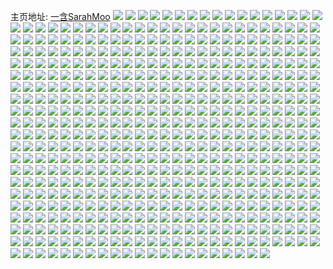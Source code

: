 主页地址: [一含SarahMoo](https://weibo.com/u/2013754227) 
![](https://wx4.sinaimg.cn/mw2000/78077373ly1gpf58qp16rj23402c04qq.jpg) 
![](https://wx4.sinaimg.cn/mw2000/78077373ly1gpf58rmdxhj22c03404qp.jpg) 
![](https://wx4.sinaimg.cn/mw2000/78077373ly1gpf58su147j23402c04qq.jpg) 
![](https://wx4.sinaimg.cn/mw2000/78077373ly1gpf58u2lp4j23402c0b2a.jpg) 
![](https://wx4.sinaimg.cn/mw2000/78077373ly1gpdtushlvxj21sc1sc1b0.jpg) 
![](https://wx4.sinaimg.cn/mw2000/78077373ly1gpdtutuvl7j21sc1sck8c.jpg) 
![](https://wx4.sinaimg.cn/mw2000/78077373ly1gpdtuqt48gj21sc1sc7jf.jpg) 
![](https://wx4.sinaimg.cn/mw2000/78077373ly1gpd8wu9g8oj22c0340qvb.jpg) 
![](https://wx4.sinaimg.cn/mw2000/78077373ly1gpd8wxhesyj22c02c01l3.jpg) 
![](https://wx4.sinaimg.cn/mw2000/78077373ly1gpd8wqd4wsj20u0140tga.jpg) 
![](https://wx4.sinaimg.cn/mw2000/78077373ly1gpd8x2j7rmj22c0340he9.jpg) 
![](https://wx4.sinaimg.cn/mw2000/78077373ly1gpc5lr3qk3j21sc1scnpf.jpg) 
![](https://wx4.sinaimg.cn/mw2000/78077373ly1gpc5lsagzrj22c02c0hdt.jpg) 
![](https://wx4.sinaimg.cn/mw2000/78077373ly1gpc5ltnl5lj22c03404qq.jpg) 
![](https://wx4.sinaimg.cn/mw2000/78077373ly1gp80fi12npj21n41n41kx.jpg) 
![](https://wx4.sinaimg.cn/mw2000/78077373ly1gp80fjoxtyj21n31n3b29.jpg) 
![](https://wx4.sinaimg.cn/mw2000/78077373ly1gp80fipq6rj21mm1mm4qp.jpg) 
![](https://wx4.sinaimg.cn/mw2000/78077373ly1gp80fgqjqij21o01o0e81.jpg) 
![](https://wx4.sinaimg.cn/mw2000/78077373ly1gp80foz8d5j21nf1ng1l5.jpg) 
![](https://wx4.sinaimg.cn/mw2000/78077373ly1gp80fkkrpfj21o01o0e81.jpg) 
![](https://wx4.sinaimg.cn/mw2000/78077373ly1gonc1d1w3jj22c02c0x53.jpg) 
![](https://wx4.sinaimg.cn/mw2000/78077373ly1gof40rl4buj21o01o04qp.jpg) 
![](https://wx4.sinaimg.cn/mw2000/78077373ly1gof40ncq99j21o01o0hdt.jpg) 
![](https://wx4.sinaimg.cn/mw2000/78077373ly1gof40vmyhwj21o01o0e81.jpg) 
![](https://wx4.sinaimg.cn/mw2000/78077373ly1gof411jbj2j21o01o0b29.jpg) 
![](https://wx4.sinaimg.cn/mw2000/78077373ly1gof40y0p1xj20rs1qiqrw.jpg) 
![](https://wx4.sinaimg.cn/mw2000/78077373ly1gof413v117j21o01o0b29.jpg) 
![](https://wx4.sinaimg.cn/mw2000/78077373ly1gocwy4l6yjj21sc2dsqv5.jpg) 
![](https://wx4.sinaimg.cn/mw2000/78077373ly1goalkouxujj22c0340npe.jpg) 
![](https://wx4.sinaimg.cn/mw2000/78077373ly1goalksar0gj22c03404qr.jpg) 
![](https://wx4.sinaimg.cn/mw2000/78077373ly1goalkv3dacj22c03404qr.jpg) 
![](https://wx4.sinaimg.cn/mw2000/78077373ly1goalkzhgfrj22c0340npe.jpg) 
![](https://wx4.sinaimg.cn/mw2000/78077373ly1goall5g9s9j22c0340npe.jpg) 
![](https://wx4.sinaimg.cn/mw2000/78077373ly1goalkleq3zj22c0340kjm.jpg) 
![](https://wx4.sinaimg.cn/mw2000/78077373ly1go3qvndf2vj22c02c01ky.jpg) 
![](https://wx4.sinaimg.cn/mw2000/78077373ly1go1133bmnzj22c02c0npe.jpg) 
![](https://wx4.sinaimg.cn/mw2000/78077373ly1go1135lom4j22c02c01kz.jpg) 
![](https://wx4.sinaimg.cn/mw2000/78077373ly1go11382929j22c02c0qv6.jpg) 
![](https://wx4.sinaimg.cn/mw2000/78077373ly1gnzvo00i0nj22a03404qt.jpg) 
![](https://wx4.sinaimg.cn/mw2000/78077373ly1gns6b0t4ndj21sc2ds4qq.jpg) 
![](https://wx4.sinaimg.cn/mw2000/78077373ly1gnl5pfyvq0j20rn10udpu.jpg) 
![](https://wx4.sinaimg.cn/mw2000/78077373ly1gnl5pgixnhj20mc0tstey.jpg) 
![](https://wx4.sinaimg.cn/mw2000/78077373ly1gnl5potb38j21o0280qv5.jpg) 
![](https://wx4.sinaimg.cn/mw2000/78077373ly1gnl5pkcxp2j21o0280x6p.jpg) 
![](https://wx4.sinaimg.cn/mw2000/78077373ly1gnl5pz17hdj20u00u04qp.jpg) 
![](https://wx4.sinaimg.cn/mw2000/78077373ly1gnl5pi6usuj21o0280qv5.jpg) 
![](https://wx4.sinaimg.cn/mw2000/78077373ly1gnl5pmec3rj21o02801ky.jpg) 
![](https://wx4.sinaimg.cn/mw2000/78077373ly1gnl5prq6mfj21o02804qq.jpg) 
![](https://wx4.sinaimg.cn/mw2000/78077373ly1gnl5pttqkij21o0280hdu.jpg) 
![](https://wx4.sinaimg.cn/mw2000/78077373ly1gngfxj20zoj21o0280b2a.jpg) 
![](https://wx4.sinaimg.cn/mw2000/78077373ly1gngfxjsgirj21bz1fm1i6.jpg) 
![](https://wx4.sinaimg.cn/mw2000/78077373ly1gngfxhksxkj21o02804qq.jpg) 
![](https://wx4.sinaimg.cn/mw2000/78077373ly1gnckunxkgdj22c0340b29.jpg) 
![](https://wx4.sinaimg.cn/mw2000/78077373ly1gnckumvbiwj22c0340hdt.jpg) 
![](https://wx4.sinaimg.cn/mw2000/78077373ly1gnckulnm6hj22c0340e81.jpg) 
![](https://wx4.sinaimg.cn/mw2000/78077373ly1gn8d8iyf3dj22c03404qp.jpg) 
![](https://wx4.sinaimg.cn/mw2000/78077373ly1gn8d8l0vamj21vn1vnaw5.jpg) 
![](https://wx4.sinaimg.cn/mw2000/78077373ly1gn8d8memtdj22c03404qp.jpg) 
![](https://wx4.sinaimg.cn/mw2000/78077373ly1gn50c9s113j22ds1sc7wi.jpg) 
![](https://wx4.sinaimg.cn/mw2000/78077373ly1gm7iv6vzvqj21sc2dskjm.jpg) 
![](https://wx4.sinaimg.cn/mw2000/78077373ly1glvbmz1copj223y35s4qq.jpg) 
![](https://wx4.sinaimg.cn/mw2000/78077373ly1glvbn04zgyj223y35s7wh.jpg) 
![](https://wx4.sinaimg.cn/mw2000/78077373ly1glvbn10ivxj223y35s4qq.jpg) 
![](https://wx4.sinaimg.cn/mw2000/78077373ly1glvbn1y2xoj222s3407wi.jpg) 
![](https://wx4.sinaimg.cn/mw2000/78077373ly1glvbn2tb34j222r340x6p.jpg) 
![](https://wx4.sinaimg.cn/mw2000/78077373ly1glvbn44hboj222s3404qq.jpg) 
![](https://wx4.sinaimg.cn/mw2000/78077373ly1glvbnf2qnqj233k4n4x77.jpg) 
![](https://wx4.sinaimg.cn/mw2000/78077373ly1glvbn95jbzj233k4n4hec.jpg) 
![](https://wx4.sinaimg.cn/mw2000/78077373ly1glvbngyzwbj22c03407wh.jpg) 
![](https://wx4.sinaimg.cn/mw2000/78077373ly1glvbnie4y8j227r2yce81.jpg) 
![](https://wx4.sinaimg.cn/mw2000/78077373ly1glvbnjdaobj222s340qv6.jpg) 
![](https://wx4.sinaimg.cn/mw2000/78077373ly1glu5r0u7p6j20u0158gzb.jpg) 
![](https://wx4.sinaimg.cn/mw2000/78077373ly1gj98ydnrc2j22b032o4qs.jpg) 
![](https://wx4.sinaimg.cn/mw2000/78077373ly1gj98ybuggzj22c0340npg.jpg) 
![](https://wx4.sinaimg.cn/mw2000/78077373ly1gidffwi6gkj23402c0npf.jpg) 
![](https://wx4.sinaimg.cn/mw2000/78077373ly1ggt0y35ks6j22c0340u0y.jpg) 
![](https://wx4.sinaimg.cn/mw2000/78077373ly1ggt0y1ji4oj22c0340qv6.jpg) 
![](https://wx4.sinaimg.cn/mw2000/78077373ly1gpobfhspeij22c0340x6q.jpg) 
![](https://wx4.sinaimg.cn/mw2000/78077373ly1ggo7j98176j22c0340b2b.jpg) 
![](https://wx4.sinaimg.cn/mw2000/78077373ly1ggo7j6drkyj22c0340hdv.jpg) 
![](https://wx4.sinaimg.cn/mw2000/78077373ly1ggo7jb55dqj22c0340x6q.jpg) 
![](https://wx4.sinaimg.cn/mw2000/78077373ly1ggnvh5shvuj22c0340b2b.jpg) 
![](https://wx4.sinaimg.cn/mw2000/78077373ly1ggnvh7di2lj22c0340hdu.jpg) 
![](https://wx4.sinaimg.cn/mw2000/78077373ly1ggnvh9elcbj22c0340u0y.jpg) 
![](https://wx4.sinaimg.cn/mw2000/78077373ly1ggnvhel8kcj22c0340npe.jpg) 
![](https://wx4.sinaimg.cn/mw2000/78077373ly1ggnvhc4fx3j22c0340u0y.jpg) 
![](https://wx4.sinaimg.cn/mw2000/78077373ly1ggnvhj37h6j22c0340e82.jpg) 
![](https://wx4.sinaimg.cn/mw2000/78077373ly1ggnvhpoyroj22bb340npe.jpg) 
![](https://wx4.sinaimg.cn/mw2000/78077373ly1ggnvhl792qj22c0340e82.jpg) 
![](https://wx4.sinaimg.cn/mw2000/78077373ly1ggnvhncblrj22aw340qv6.jpg) 
![](https://wx4.sinaimg.cn/mw2000/78077373ly1gglp0kp0o6j22c03407wk.jpg) 
![](https://wx4.sinaimg.cn/mw2000/78077373ly1ggjx7t6m8gj22c0340x6q.jpg) 
![](https://wx4.sinaimg.cn/mw2000/78077373ly1ggjx7r66vcj22c03401kx.jpg) 
![](https://wx4.sinaimg.cn/mw2000/78077373ly1ggjx7vpqq6j22c0340qv6.jpg) 
![](https://wx4.sinaimg.cn/mw2000/78077373ly1ggjx7xmyanj22c0340qv6.jpg) 
![](https://wx4.sinaimg.cn/mw2000/78077373ly1ggjx7zti3pj22c0340x6q.jpg) 
![](https://wx4.sinaimg.cn/mw2000/78077373ly1ggjx82pfanj22c0340x6q.jpg) 
![](https://wx4.sinaimg.cn/mw2000/78077373ly1gg7iqx28o9j22b23407wk.jpg) 
![](https://wx4.sinaimg.cn/mw2000/78077373ly1gg7iqzr8nhj22b23407wj.jpg) 
![](https://wx4.sinaimg.cn/mw2000/78077373gy1gg4rg2naonj20rs15o1ac.jpg) 
![](https://wx4.sinaimg.cn/mw2000/78077373ly1gfxt9ovgohj21o01o0e81.jpg) 
![](https://wx4.sinaimg.cn/mw2000/78077373ly1gfxt9nnzyej21o01o07wh.jpg) 
![](https://wx4.sinaimg.cn/mw2000/78077373ly1gfxt9plxdtj21o029ghdt.jpg) 
![](https://wx4.sinaimg.cn/mw2000/78077373ly1gfxt9qtpu2j22801o0x6p.jpg) 
![](https://wx4.sinaimg.cn/mw2000/78077373ly1gfxt9ry8i1j22c02duhdw.jpg) 
![](https://wx4.sinaimg.cn/mw2000/78077373ly1gfxt9th091j21o0280b2c.jpg) 
![](https://wx4.sinaimg.cn/mw2000/78077373ly1gfgqexaetzj22c02c0x6q.jpg) 
![](https://wx4.sinaimg.cn/mw2000/78077373ly1gf8kn3ladxj22802801kz.jpg) 
![](https://wx4.sinaimg.cn/mw2000/78077373ly1gf8kn20hq3j2280280kjn.jpg) 
![](https://wx4.sinaimg.cn/mw2000/78077373ly1gf8kn4zq8rj2280280hdv.jpg) 
![](https://wx4.sinaimg.cn/mw2000/78077373ly1gf8kn6fteyj2280280npf.jpg) 
![](https://wx4.sinaimg.cn/mw2000/78077373ly1gf8knaneugj2280280e83.jpg) 
![](https://wx4.sinaimg.cn/mw2000/78077373ly1gf8kn8buphj2280280qv7.jpg) 
![](https://wx4.sinaimg.cn/mw2000/78077373ly1gf65hde9lyj21o01o01l3.jpg) 
![](https://wx4.sinaimg.cn/mw2000/78077373ly1gf65h7y2ddj20rs26rhdt.jpg) 
![](https://wx4.sinaimg.cn/mw2000/78077373ly1gf65h64q05j21o01o0kjq.jpg) 
![](https://wx4.sinaimg.cn/mw2000/78077373ly1gervc5dgk2j21o01o0qv5.jpg) 
![](https://wx4.sinaimg.cn/mw2000/78077373ly1gerabke1vkj22c02c0kjn.jpg) 
![](https://wx4.sinaimg.cn/mw2000/78077373ly1gerabiiq5xj22c02c0qv6.jpg) 
![](https://wx4.sinaimg.cn/mw2000/78077373ly1gepju43gydj20mo0u8107.jpg) 
![](https://wx4.sinaimg.cn/mw2000/78077373ly1gelc3tzwd3j21o01o0e81.jpg) 
![](https://wx4.sinaimg.cn/mw2000/78077373ly1gelc3vja1pj21o01o0kjl.jpg) 
![](https://wx4.sinaimg.cn/mw2000/78077373ly1gelc3wghf5j21o01o0npd.jpg) 
![](https://wx4.sinaimg.cn/mw2000/78077373ly1gekuazvbf1j22c02c0x6r.jpg) 
![](https://wx4.sinaimg.cn/mw2000/78077373ly1gekuayq32qj20yk1e0e83.jpg) 
![](https://wx4.sinaimg.cn/mw2000/78077373ly1gekubkkxgtj212x12x7vd.jpg) 
![](https://wx4.sinaimg.cn/mw2000/78077373ly1gekubjs262j21sg28j7qg.jpg) 
![](https://wx4.sinaimg.cn/mw2000/78077373ly1gekfe50y76j22c02c0kjm.jpg) 
![](https://wx4.sinaimg.cn/mw2000/78077373ly1gekfe2x2wlj22c02c0qv6.jpg) 
![](https://wx4.sinaimg.cn/mw2000/78077373ly1gekfe6t3drj22c02c01ky.jpg) 
![](https://wx4.sinaimg.cn/mw2000/78077373ly1gek3nwqvixj22c02dmqv5.jpg) 
![](https://wx4.sinaimg.cn/mw2000/78077373ly1gei2ol9r3hj212x12x7vd.jpg) 
![](https://wx4.sinaimg.cn/mw2000/78077373ly1ged90c3etvj222s3407wj.jpg) 
![](https://wx4.sinaimg.cn/mw2000/78077373ly1ged8zuiqbbj22c0340b2c.jpg) 
![](https://wx4.sinaimg.cn/mw2000/78077373ly1ged905t63ij222s340npe.jpg) 
![](https://wx4.sinaimg.cn/mw2000/78077373ly1ged8zqv3m4j21xc2w04qq.jpg) 
![](https://wx4.sinaimg.cn/mw2000/78077373ly1ged90e6dmqj222s340npe.jpg) 
![](https://wx4.sinaimg.cn/mw2000/78077373ly1ged8zx4hynj222r340npe.jpg) 
![](https://wx4.sinaimg.cn/mw2000/78077373ly1ged903r1dvj222r340qv6.jpg) 
![](https://wx4.sinaimg.cn/mw2000/78077373ly1ged9094ndpj22c0340hdw.jpg) 
![](https://wx4.sinaimg.cn/mw2000/78077373ly1ged90149twj234022r4qs.jpg) 
![](https://wx4.sinaimg.cn/mw2000/78077373ly1ge2yu0fy7pj218y0u0gth.jpg) 
![](https://wx4.sinaimg.cn/mw2000/78077373ly1gdydmk1b9fj222s340npd.jpg) 
![](https://wx4.sinaimg.cn/mw2000/78077373ly1gdy1hwj0kyj22c02c01ky.jpg) 
![](https://wx4.sinaimg.cn/mw2000/78077373ly1gdm57qgcetj21o01o0qp4.jpg) 
![](https://wx4.sinaimg.cn/mw2000/78077373ly1gdm57qw91rj20u00u0n4n.jpg) 
![](https://wx4.sinaimg.cn/mw2000/78077373ly1gdm57pnyo1j21o01o0nhw.jpg) 
![](https://wx4.sinaimg.cn/mw2000/78077373ly1gdkd1ajq9sj21lm1mmu0x.jpg) 
![](https://wx4.sinaimg.cn/mw2000/78077373ly1gdkd1dhqmgj21o01o04qq.jpg) 
![](https://wx4.sinaimg.cn/mw2000/78077373ly1gdkd1hg9c9j21o01o01ky.jpg) 
![](https://wx4.sinaimg.cn/mw2000/78077373ly1gdkd1fi00qj21o01o04qq.jpg) 
![](https://wx4.sinaimg.cn/mw2000/78077373ly1gdcdfo6lhfj22yo4g04qu.jpg) 
![](https://wx4.sinaimg.cn/mw2000/78077373ly1gdcdfrjvsbj22yo4g01l4.jpg) 
![](https://wx4.sinaimg.cn/mw2000/78077373ly1gdcdfvbv46j24g02yob2e.jpg) 
![](https://wx4.sinaimg.cn/mw2000/78077373ly1gdcdfz2ox7j22yo4g0u12.jpg) 
![](https://wx4.sinaimg.cn/mw2000/78077373ly1gd4yl0bqasj21o02804qq.jpg) 
![](https://wx4.sinaimg.cn/mw2000/78077373ly1gd4yl2ghbuj21o0280x6q.jpg) 
![](https://wx4.sinaimg.cn/mw2000/78077373ly1gd4ykycgucj21o02807wi.jpg) 
![](https://wx4.sinaimg.cn/mw2000/78077373ly1gd4yl4bmlfj21o02804qq.jpg) 
![](https://wx4.sinaimg.cn/mw2000/78077373ly1gd4y15yvg9j20yi22o1kx.jpg) 
![](https://wx4.sinaimg.cn/mw2000/78077373ly1gcp9luym4zj21o02yob2c.jpg) 
![](https://wx4.sinaimg.cn/mw2000/78077373ly1gckd95ix71j24g02yohdy.jpg) 
![](https://wx4.sinaimg.cn/mw2000/78077373ly1gckd90z4nkj22yo4g0x6u.jpg) 
![](https://wx4.sinaimg.cn/mw2000/78077373ly1gckd8vz84xj24g02yo7wm.jpg) 
![](https://wx4.sinaimg.cn/mw2000/78077373ly1gckd9awlxgj22yo4g0hdy.jpg) 
![](https://wx4.sinaimg.cn/mw2000/78077373ly1gckd9h8ypmj22yo4g0kjr.jpg) 
![](https://wx4.sinaimg.cn/mw2000/78077373ly1gckd9m7o2gj22yo4g0x6u.jpg) 
![](https://wx4.sinaimg.cn/mw2000/78077373ly1gc3ag4a1j7j21o02yoe83.jpg) 
![](https://wx4.sinaimg.cn/mw2000/78077373ly1gc3afuyppnj21o02yo7wj.jpg) 
![](https://wx4.sinaimg.cn/mw2000/78077373ly1gc3ag0ctigj21o02yo1kz.jpg) 
![](https://wx4.sinaimg.cn/mw2000/78077373ly1gc3afxweeaj21o02yo1kz.jpg) 
![](https://wx4.sinaimg.cn/mw2000/78077373ly1gc3afruprnj21o02yo4qr.jpg) 
![](https://wx4.sinaimg.cn/mw2000/78077373ly1gc3ag6pw7gj21o02yo1kz.jpg) 
![](https://wx4.sinaimg.cn/mw2000/78077373ly1gc114c6n3ej21o02yohdv.jpg) 
![](https://wx4.sinaimg.cn/mw2000/78077373ly1gc1149ijd3j21o02yo4qr.jpg) 
![](https://wx4.sinaimg.cn/mw2000/78077373ly1gc114ejgquj21o02yo7wj.jpg) 
![](https://wx4.sinaimg.cn/mw2000/78077373ly1gc114sckkjj21o02yonpf.jpg) 
![](https://wx4.sinaimg.cn/mw2000/78077373ly1gba5hpjzavj21o01o04qq.jpg) 
![](https://wx4.sinaimg.cn/mw2000/78077373ly1gba5hqhrxkj21o01o0u0x.jpg) 
![](https://wx4.sinaimg.cn/mw2000/78077373ly1gba5hoih1nj21o01o01ky.jpg) 
![](https://wx4.sinaimg.cn/mw2000/78077373ly1gba5huqwgaj21o01o0x6p.jpg) 
![](https://wx4.sinaimg.cn/mw2000/78077373ly1gba5hvz7k6j22c02c0x6q.jpg) 
![](https://wx4.sinaimg.cn/mw2000/78077373ly1gba5hsdv6aj21o01o01ky.jpg) 
![](https://wx4.sinaimg.cn/mw2000/78077373ly1gba5ht831bj21o01o01ky.jpg) 
![](https://wx4.sinaimg.cn/mw2000/78077373ly1gba5htyyusj21o01o0u0x.jpg) 
![](https://wx4.sinaimg.cn/mw2000/78077373ly1gba5hregoej21o01o0u0x.jpg) 
![](https://wx4.sinaimg.cn/mw2000/78077373ly1gb7ya6n1n1j216a16akb3.jpg) 
![](https://wx4.sinaimg.cn/mw2000/78077373ly1gb7yabpa7hj20rs1qi4qp.jpg) 
![](https://wx4.sinaimg.cn/mw2000/78077373ly1gb7ya7pogyj21jr1jrx68.jpg) 
![](https://wx4.sinaimg.cn/mw2000/78077373ly1gb7ya9dkw0j20rs1ftql9.jpg) 
![](https://wx4.sinaimg.cn/mw2000/78077373ly1gb7yaaghpxj20rs21c1kx.jpg) 
![](https://wx4.sinaimg.cn/mw2000/78077373ly1gb7ya8h6a0j20rs1fv4ha.jpg) 
![](https://wx4.sinaimg.cn/mw2000/78077373ly1gb6z0z4v15j20xa0xa7gm.jpg) 
![](https://wx4.sinaimg.cn/mw2000/78077373ly1gb5tnjj58mj21o01o0x6p.jpg) 
![](https://wx4.sinaimg.cn/mw2000/78077373ly1gb5tnm5rwqj21o01o01ky.jpg) 
![](https://wx4.sinaimg.cn/mw2000/78077373ly1gb5tnodbr8j21o01o0u0x.jpg) 
![](https://wx4.sinaimg.cn/mw2000/78077373ly1gb5tnrfjyfj21o01o0x6p.jpg) 
![](https://wx4.sinaimg.cn/mw2000/78077373ly1gb5tnh5utxj21o01o01ky.jpg) 
![](https://wx4.sinaimg.cn/mw2000/78077373ly1gb5tntpp2vj21o01o0u0x.jpg) 
![](https://wx4.sinaimg.cn/mw2000/78077373ly1gb4mlaht2oj20rs2qznpd.jpg) 
![](https://wx4.sinaimg.cn/mw2000/78077373ly1gb4mlaxpjvj21an0yzwul.jpg) 
![](https://wx4.sinaimg.cn/mw2000/78077373ly1gb4mlbdsf2j21a10yjnbw.jpg) 
![](https://wx4.sinaimg.cn/mw2000/78077373ly1gb4mlc1b5kj20rs1qi1kx.jpg) 
![](https://wx4.sinaimg.cn/mw2000/78077373ly1gb4mfj5i9mj20zk1ehb1m.jpg) 
![](https://wx4.sinaimg.cn/mw2000/78077373ly1gac4xs6vb3j20rs1awe60.jpg) 
![](https://wx4.sinaimg.cn/mw2000/78077373ly1gac4xrm1qdj20rs0v9gzs.jpg) 
![](https://wx4.sinaimg.cn/mw2000/78077373ly1gac4xsyf20j20rs1awqro.jpg) 
![](https://wx4.sinaimg.cn/mw2000/78077373ly1gac4xra8awj20rs0v94f3.jpg) 
![](https://wx4.sinaimg.cn/mw2000/78077373ly1gac4xtc0htj20rs0v919v.jpg) 
![](https://wx4.sinaimg.cn/mw2000/78077373ly1gac4xtuwgyj20rs1awnm2.jpg) 
![](https://wx4.sinaimg.cn/mw2000/78077373ly1ga1v1mats9j20u0140124.jpg) 
![](https://wx4.sinaimg.cn/mw2000/78077373ly1ga1v1mouyrj20u00u0n4y.jpg) 
![](https://wx4.sinaimg.cn/mw2000/78077373ly1g9t6ybmn9kj23402c01l0.jpg) 
![](https://wx4.sinaimg.cn/mw2000/78077373ly1g9t6xc5hwpj22vg1bshdt.jpg) 
![](https://wx4.sinaimg.cn/mw2000/78077373ly1g9t6xcxwt9j21hc1407hg.jpg) 
![](https://wx4.sinaimg.cn/mw2000/78077373ly1g9t6xd9zzmj21400u049h.jpg) 
![](https://wx4.sinaimg.cn/mw2000/78077373ly1g9t6xdity7j20vc0kutkc.jpg) 
![](https://wx4.sinaimg.cn/mw2000/78077373ly1g9t6w5s3dyj20u01hcjxc.jpg) 
![](https://wx4.sinaimg.cn/mw2000/78077373ly1g9t6xea16tj24n4334hdu.jpg) 
![](https://wx4.sinaimg.cn/mw2000/78077373ly1g9t6xfi03nj20yi22ou0y.jpg) 
![](https://wx4.sinaimg.cn/mw2000/78077373ly1g9t6xfu3y9j21800ty7is.jpg) 
![](https://wx4.sinaimg.cn/mw2000/78077373ly1g9t6xkszf5j20yi22oe82.jpg) 
![](https://wx4.sinaimg.cn/mw2000/78077373ly1g9s049kmorj22m81h0e82.jpg) 
![](https://wx4.sinaimg.cn/mw2000/78077373ly1g9mezy013ij21o01o0u0y.jpg) 
![](https://wx4.sinaimg.cn/mw2000/78077373ly1g9mf00gl0ij20u00u0qlr.jpg) 
![](https://wx4.sinaimg.cn/mw2000/78077373ly1g9mf02lfwnj20u00u04gq.jpg) 
![](https://wx4.sinaimg.cn/mw2000/78077373ly1g9mf04o3emj20u00u04h7.jpg) 
![](https://wx4.sinaimg.cn/mw2000/78077373ly1g9fz4g20ojj22c0340x6s.jpg) 
![](https://wx4.sinaimg.cn/mw2000/78077373ly1g9e94ydfo2j20u00u07bt.jpg) 
![](https://wx4.sinaimg.cn/mw2000/78077373ly1g9e94y3235j20u00u0ai3.jpg) 
![](https://wx4.sinaimg.cn/mw2000/78077373ly1g9e94yotyhj20u00u0tgb.jpg) 
![](https://wx4.sinaimg.cn/mw2000/78077373ly1g996vgfamdj216o16mhdt.jpg) 
![](https://wx4.sinaimg.cn/mw2000/78077373ly1g8o4i2hvjyj216o16mtyj.jpg) 
![](https://wx4.sinaimg.cn/mw2000/78077373ly1g8har1hxc3j21o01o07ua.jpg) 
![](https://wx4.sinaimg.cn/mw2000/78077373ly1g8har34akmj21o01o01kx.jpg) 
![](https://wx4.sinaimg.cn/mw2000/78077373ly1g8har44n5sj21o01o04qp.jpg) 
![](https://wx4.sinaimg.cn/mw2000/78077373ly1g8har52yhxj21o01o01kx.jpg) 
![](https://wx4.sinaimg.cn/mw2000/78077373ly1g7zxsqh51ij20u00u0x5d.jpg) 
![](https://wx4.sinaimg.cn/mw2000/78077373ly1g7x3lx56aij22c03401kz.jpg) 
![](https://wx4.sinaimg.cn/mw2000/78077373ly1g7q3uxmmkrj21o01o07wh.jpg) 
![](https://wx4.sinaimg.cn/mw2000/78077373ly1g7q3v1gylzj21o01o04qp.jpg) 
![](https://wx4.sinaimg.cn/mw2000/78077373ly1g7q3vlhv0tj21o01o07wh.jpg) 
![](https://wx4.sinaimg.cn/mw2000/78077373ly1g7po5weaz4j22yo4g0qva.jpg) 
![](https://wx4.sinaimg.cn/mw2000/78077373ly1g7o69y53w6j21o01o04qp.jpg) 
![](https://wx4.sinaimg.cn/mw2000/78077373ly1g7nt6goussj21o01o04qp.jpg) 
![](https://wx4.sinaimg.cn/mw2000/78077373ly1g7nt6hh4t9j21o01o07wh.jpg) 
![](https://wx4.sinaimg.cn/mw2000/78077373ly1g7nt6ilxxvj21o01o01kx.jpg) 
![](https://wx4.sinaimg.cn/mw2000/78077373ly1g7nt6jfn6kj21o01o07wh.jpg) 
![](https://wx4.sinaimg.cn/mw2000/78077373ly1g7laq6sys1j20eg0egdgr.jpg) 
![](https://wx4.sinaimg.cn/mw2000/78077373ly1g7jwhnpw06j21o01o04qq.jpg) 
![](https://wx4.sinaimg.cn/mw2000/78077373ly1g7jwhovcqpj21o01o07wi.jpg) 
![](https://wx4.sinaimg.cn/mw2000/78077373ly1g7jwhqadqgj21o01o87wi.jpg) 
![](https://wx4.sinaimg.cn/mw2000/78077373ly1g7jwed6c5aj22c02c07wj.jpg) 
![](https://wx4.sinaimg.cn/mw2000/78077373ly1g7jwejpgd8j22c0340nph.jpg) 
![](https://wx4.sinaimg.cn/mw2000/78077373ly1g6r8y9not3j20nq0zk74f.jpg) 
![](https://wx4.sinaimg.cn/mw2000/78077373ly1g6r8ya6u7fj20nq0zkgmq.jpg) 
![](https://wx4.sinaimg.cn/mw2000/78077373ly1g6r8y9cwbuj20nq0zkwev.jpg) 
![](https://wx4.sinaimg.cn/mw2000/78077373ly1g6r8yajyinj20o00zkdgv.jpg) 
![](https://wx4.sinaimg.cn/mw2000/78077373ly1g6r8ybiipvj20v80v8abo.jpg) 
![](https://wx4.sinaimg.cn/mw2000/78077373ly1g6r8ybsp21j20nq0zkq33.jpg) 
![](https://wx4.sinaimg.cn/mw2000/78077373ly1g6r8yb11xpj20zk0zk48g.jpg) 
![](https://wx4.sinaimg.cn/mw2000/78077373ly1g6r8ycl3uxj20zk0zkad6.jpg) 
![](https://wx4.sinaimg.cn/mw2000/78077373ly1g6r8yc856zj20nq0zkmxh.jpg) 
![](https://wx4.sinaimg.cn/mw2000/78077373ly1g6njsgq6lej214y14y184.jpg) 
![](https://wx4.sinaimg.cn/mw2000/78077373ly1g6fwxdhd2rj220a340b29.jpg) 
![](https://wx4.sinaimg.cn/mw2000/78077373ly1g6fwxeald0j2202340b29.jpg) 
![](https://wx4.sinaimg.cn/mw2000/78077373ly1g6fwxevhkxj220l340b29.jpg) 
![](https://wx4.sinaimg.cn/mw2000/78077373ly1g6fwxcsebkj21z8340npd.jpg) 
![](https://wx4.sinaimg.cn/mw2000/78077373ly1g64wzel49dj22801o0e81.jpg) 
![](https://wx4.sinaimg.cn/mw2000/78077373ly1g64wzdweiqj22801o0qv5.jpg) 
![](https://wx4.sinaimg.cn/mw2000/78077373ly1g64wzf8civj22801o0e81.jpg) 
![](https://wx4.sinaimg.cn/mw2000/78077373ly1g64wzgrjslj22801o0kjn.jpg) 
![](https://wx4.sinaimg.cn/mw2000/78077373ly1g5w16xeqfdj23402c0e84.jpg) 
![](https://wx4.sinaimg.cn/mw2000/78077373ly1g5qb4z1aagj21o01o0u0x.jpg) 
![](https://wx4.sinaimg.cn/mw2000/78077373ly1g5psq7lj8qj21o01o0hdt.jpg) 
![](https://wx4.sinaimg.cn/mw2000/78077373ly1g5pbdawyncj22c02c0kg1.jpg) 
![](https://wx4.sinaimg.cn/mw2000/78077373ly1g5pspvt14bj22m81h04qq.jpg) 
![](https://wx4.sinaimg.cn/mw2000/78077373ly1g5pbd0172vj22c02c0noj.jpg) 
![](https://wx4.sinaimg.cn/mw2000/78077373ly1g5pspwn703j22c02c0hdu.jpg) 
![](https://wx4.sinaimg.cn/mw2000/78077373ly1g5pspx7ppoj21o01o0e6c.jpg) 
![](https://wx4.sinaimg.cn/mw2000/78077373ly1g5pspy4sl1j22c02c0hdv.jpg) 
![](https://wx4.sinaimg.cn/mw2000/78077373ly1g5pspyqnd4j21o01o04qp.jpg) 
![](https://wx4.sinaimg.cn/mw2000/78077373ly1g5pspzhsfbj22m81h07wi.jpg) 
![](https://wx4.sinaimg.cn/mw2000/78077373ly1g5pspurz9cj21o01o0hdt.jpg) 
![](https://wx4.sinaimg.cn/mw2000/78077373gy1g5n2p8r8gpj22c02ponpe.jpg) 
![](https://wx4.sinaimg.cn/mw2000/78077373gy1g5n2s2feo6j21o01o0qtu.jpg) 
![](https://wx4.sinaimg.cn/mw2000/78077373gy1g5m6fwwwflj22c02c07wj.jpg) 
![](https://wx4.sinaimg.cn/mw2000/78077373gy1g5m6fz75lej22c02c0kjn.jpg) 
![](https://wx4.sinaimg.cn/mw2000/78077373ly1g52a5gjg10j20u00u047v.jpg) 
![](https://wx4.sinaimg.cn/mw2000/78077373ly1g510h2488hj21o01o0kjl.jpg) 
![](https://wx4.sinaimg.cn/mw2000/78077373ly1g4z8mcpircj20yi22okjo.jpg) 
![](https://wx4.sinaimg.cn/mw2000/78077373ly1g4z8me0ky9j20yi22ohdw.jpg) 
![](https://wx4.sinaimg.cn/mw2000/78077373ly1g4z8mflld8j20yi22onpg.jpg) 
![](https://wx4.sinaimg.cn/mw2000/78077373ly1g4z8n0mhuqj20u00u0n30.jpg) 
![](https://wx4.sinaimg.cn/mw2000/78077373ly1g4z8mbi5rtj20yi22o7wl.jpg) 
![](https://wx4.sinaimg.cn/mw2000/78077373ly1g4z8n0xz67j20u00u0q99.jpg) 
![](https://wx4.sinaimg.cn/mw2000/78077373ly1g4z8n0da4wj20u00u0n5t.jpg) 
![](https://wx4.sinaimg.cn/mw2000/78077373ly1g4z8mzs37rj20u00u00yo.jpg) 
![](https://wx4.sinaimg.cn/mw2000/78077373ly1g4z8n78wkwj21o01o0npd.jpg) 
![](https://wx4.sinaimg.cn/mw2000/78077373ly1g4z8a4h1ejj21o01o0qv5.jpg) 
![](https://wx4.sinaimg.cn/mw2000/78077373ly1g4y319lanwj21o01o07wh.jpg) 
![](https://wx4.sinaimg.cn/mw2000/78077373ly1g44bwl29l9j21o01o07wh.jpg) 
![](https://wx4.sinaimg.cn/mw2000/78077373ly1g44bwhehaij22c02c0e83.jpg) 
![](https://wx4.sinaimg.cn/mw2000/78077373ly1g44bwcgyzyj21gy1hu1kx.jpg) 
![](https://wx4.sinaimg.cn/mw2000/78077373ly1g44bwrigngj21o01o0x6p.jpg) 
![](https://wx4.sinaimg.cn/mw2000/78077373ly1g44bwsytgzj22c02c0b29.jpg) 
![](https://wx4.sinaimg.cn/mw2000/78077373ly1g44bwjk85rj21o01o07wi.jpg) 
![](https://wx4.sinaimg.cn/mw2000/78077373ly1g44bwn9v4aj22801o0hdu.jpg) 
![](https://wx4.sinaimg.cn/mw2000/78077373ly1g44bwec39nj22c02c01kz.jpg) 
![](https://wx4.sinaimg.cn/mw2000/78077373ly1g44bwpbp45j22801o0hdu.jpg) 
![](https://wx4.sinaimg.cn/mw2000/78077373gy1g30r8r4eo5j22c02c0e83.jpg) 
![](https://wx4.sinaimg.cn/mw2000/78077373ly1g2onrfrv1pj21o01o0tvp.jpg) 
![](https://wx4.sinaimg.cn/mw2000/78077373ly1g2onrg5yp5j20xp0xpwn7.jpg) 
![](https://wx4.sinaimg.cn/mw2000/78077373ly1g2onrf9j7wj21o01o0hdr.jpg) 
![](https://wx4.sinaimg.cn/mw2000/78077373ly1g2onrh3yngj21o01o0awf.jpg) 
![](https://wx4.sinaimg.cn/mw2000/78077373ly1g2onpux0r1j22c02c0npg.jpg) 
![](https://wx4.sinaimg.cn/mw2000/78077373ly1g2onpqft5tj22c02c0kjo.jpg) 
![](https://wx4.sinaimg.cn/mw2000/78077373ly1g2jdlrvvv1j20yi0yin3k.jpg) 
![](https://wx4.sinaimg.cn/mw2000/78077373ly1g06gbw7bdhj21sq1spe81.jpg) 
![](https://wx4.sinaimg.cn/mw2000/78077373ly1g06gbwq5osj20th0th78o.jpg) 
![](https://wx4.sinaimg.cn/mw2000/78077373ly1g06gby9admj21o01o01l1.jpg) 
![](https://wx4.sinaimg.cn/mw2000/78077373ly1g06gc1bkmyj22c02bznpl.jpg) 
![](https://wx4.sinaimg.cn/mw2000/78077373ly1g06gc3e3gzj22c02bzhdu.jpg) 
![](https://wx4.sinaimg.cn/mw2000/78077373ly1g06gc77g48j22c02bznpo.jpg) 
![](https://wx4.sinaimg.cn/mw2000/78077373ly1g06gc9anowj21t21uahdt.jpg) 
![](https://wx4.sinaimg.cn/mw2000/78077373ly1g06gcd9g7aj20rs1jk1kz.jpg) 
![](https://wx4.sinaimg.cn/mw2000/78077373ly1g06gcat3hlj22c02c0b2b.jpg) 
![](https://wx4.sinaimg.cn/mw2000/78077373ly1g01pdhkb3nj20nr17bajd.jpg) 
![](https://wx4.sinaimg.cn/mw2000/78077373ly1g01pdgzag4j21o01o0npf.jpg) 
![](https://wx4.sinaimg.cn/mw2000/78077373ly1g01pdjcwlaj21e01e07wh.jpg) 
![](https://wx4.sinaimg.cn/mw2000/78077373ly1g01pdp9oylj22yn1o01ky.jpg) 
![](https://wx4.sinaimg.cn/mw2000/78077373ly1g01pdc63p9j22c02c01ky.jpg) 
![](https://wx4.sinaimg.cn/mw2000/78077373ly1g01pdlkb2vj21o01o0avo.jpg) 
![](https://wx4.sinaimg.cn/mw2000/78077373ly1g01pdki1nrj22yn1o0x6p.jpg) 
![](https://wx4.sinaimg.cn/mw2000/78077373ly1g01pdv1itwj22c02c0u10.jpg) 
![](https://wx4.sinaimg.cn/mw2000/78077373ly1g01pdr85a0j21o02yn7wh.jpg) 
![](https://wx4.sinaimg.cn/mw2000/78077373ly1fzvr2loyisj21o01o0x56.jpg) 
![](https://wx4.sinaimg.cn/mw2000/78077373ly1fzvr2kynjpj20wd0wdgsy.jpg) 
![](https://wx4.sinaimg.cn/mw2000/78077373ly1fzvr2mc6a0j21o01o0kil.jpg) 
![](https://wx4.sinaimg.cn/mw2000/78077373ly1fzulg48wypj21lh0wbgyi.jpg) 
![](https://wx4.sinaimg.cn/mw2000/78077373ly1fzulg85shbj220i14snh0.jpg) 
![](https://wx4.sinaimg.cn/mw2000/78077373ly1fzulgaz12rj22yo1o0hdu.jpg) 
![](https://wx4.sinaimg.cn/mw2000/78077373ly1fzulgd562mj22yo1o0u0x.jpg) 
![](https://wx4.sinaimg.cn/mw2000/78077373ly1fzulgh1i25j21o01nz7wh.jpg) 
![](https://wx4.sinaimg.cn/mw2000/78077373ly1fzulgf6o8uj22yo1o0e81.jpg) 
![](https://wx4.sinaimg.cn/mw2000/78077373ly1fzulg3ij6cj21o01o0hdt.jpg) 
![](https://wx4.sinaimg.cn/mw2000/78077373ly1fzulgivmrpj21o01o0b29.jpg) 
![](https://wx4.sinaimg.cn/mw2000/78077373ly1fzulg6roppj21o01o04qp.jpg) 
![](https://wx4.sinaimg.cn/mw2000/78077373ly1fzrg7kmde6j22f21cy1ht.jpg) 
![](https://wx4.sinaimg.cn/mw2000/78077373ly1fzrg7jcgd1j224h1704mp.jpg) 
![](https://wx4.sinaimg.cn/mw2000/78077373ly1fzrg7jx84mj222m15yqq9.jpg) 
![](https://wx4.sinaimg.cn/mw2000/78077373ly1fzrg7hxec7j21r80zktmq.jpg) 
![](https://wx4.sinaimg.cn/mw2000/78077373ly1fzrg7l1d6wj21r80zk7i5.jpg) 
![](https://wx4.sinaimg.cn/mw2000/78077373ly1fzrg7irwn8j22ek1co1kx.jpg) 
![](https://wx4.sinaimg.cn/mw2000/78077373ly1fzrg7ol6odj21o02you14.jpg) 
![](https://wx4.sinaimg.cn/mw2000/78077373ly1fzrg7lfw7bj21r80zk16p.jpg) 
![](https://wx4.sinaimg.cn/mw2000/78077373ly1fzrg7rbav7j21o02yoe85.jpg) 
![](https://wx4.sinaimg.cn/mw2000/78077373ly1fz8g2nzix8j20wz1e0u0y.jpg) 
![](https://wx4.sinaimg.cn/mw2000/78077373ly1fz8g33tpdmj20yi1pcn8y.jpg) 
![](https://wx4.sinaimg.cn/mw2000/78077373ly1fz8g31o8vvj20yf1e0npe.jpg) 
![](https://wx4.sinaimg.cn/mw2000/78077373ly1fyreqw8tkoj23402c01kz.jpg) 
![](https://wx4.sinaimg.cn/mw2000/78077373ly1fyreqnmpxcj21qg1qg7sa.jpg) 
![](https://wx4.sinaimg.cn/mw2000/78077373ly1fyrer1251zj23402c0hdu.jpg) 
![](https://wx4.sinaimg.cn/mw2000/78077373ly1fyrer8dhudj21ox0xhdwm.jpg) 
![](https://wx4.sinaimg.cn/mw2000/78077373ly1fyrer6jyf4j21r80zkx6q.jpg) 
![](https://wx4.sinaimg.cn/mw2000/78077373ly1fyrern6drtj22yo1o04qw.jpg) 
![](https://wx4.sinaimg.cn/mw2000/78077373ly1fyrerp07lpj20yk1e0qim.jpg) 
![](https://wx4.sinaimg.cn/mw2000/78077373ly1fyrers9ly0j21ep120dtv.jpg) 
![](https://wx4.sinaimg.cn/mw2000/78077373ly1fyrerqe8zmj20vj1e0anh.jpg) 
![](https://wx4.sinaimg.cn/mw2000/78077373ly1fyfzb85lffj23402c0e82.jpg) 
![](https://wx4.sinaimg.cn/mw2000/78077373ly1fye19jw93wj20yi1pcjyu.jpg) 
![](https://wx4.sinaimg.cn/mw2000/78077373ly1fye19bw4o8j20yi1pcasj.jpg) 
![](https://wx4.sinaimg.cn/mw2000/78077373ly1fyb2nahbrgj21sc1sc7wm.jpg) 
![](https://wx4.sinaimg.cn/mw2000/78077373ly1fyb2ngttolj22c02c0nkv.jpg) 
![](https://wx4.sinaimg.cn/mw2000/78077373ly1fyb2nfilppj21sc1sc1l2.jpg) 
![](https://wx4.sinaimg.cn/mw2000/78077373ly1fyb2nil1lyj22c02c0hdt.jpg) 
![](https://wx4.sinaimg.cn/mw2000/78077373ly1fyb2nk8fekj23402c0hdu.jpg) 
![](https://wx4.sinaimg.cn/mw2000/78077373ly1fyb2nmha2rj23402c0e82.jpg) 
![](https://wx4.sinaimg.cn/mw2000/78077373ly1fyb2notiydj22ds1sc7wh.jpg) 
![](https://wx4.sinaimg.cn/mw2000/78077373ly1fyb2n6avcfj22ds1scb29.jpg) 
![](https://wx4.sinaimg.cn/mw2000/78077373ly1fyb2npqy18j22ds1scb29.jpg) 
![](https://wx4.sinaimg.cn/mw2000/78077373ly1fya6bc9eguj20zk0zknpd.jpg) 
![](https://wx4.sinaimg.cn/mw2000/78077373ly1fy3tlpfs9bj20wt17qb29.jpg) 
![](https://wx4.sinaimg.cn/mw2000/78077373ly1fy3tlqft5aj223l23l4qp.jpg) 
![](https://wx4.sinaimg.cn/mw2000/78077373ly1fy3tloeb7fj22c0340qv5.jpg) 
![](https://wx4.sinaimg.cn/mw2000/78077373ly1fxutveqffzj20rj1e0k52.jpg) 
![](https://wx4.sinaimg.cn/mw2000/78077373ly1fxutvgtmtoj20sq1e07wj.jpg) 
![](https://wx4.sinaimg.cn/mw2000/78077373ly1fxutvjnfl8j20up1e0kjo.jpg) 
![](https://wx4.sinaimg.cn/mw2000/78077373ly1fxutvlqc01j20v61e0kjo.jpg) 
![](https://wx4.sinaimg.cn/mw2000/78077373ly1fxutvdq7lnj20r81e0hdv.jpg) 
![](https://wx4.sinaimg.cn/mw2000/78077373ly1fxutvmei50j20si1e0qjx.jpg) 
![](https://wx4.sinaimg.cn/mw2000/78077373ly1fxutvni71aj22c02c0h4h.jpg) 
![](https://wx4.sinaimg.cn/mw2000/78077373ly1fxutvokke3j21o0280qp0.jpg) 
![](https://wx4.sinaimg.cn/mw2000/78077373ly1fxutvp9zvdj21o0280kd4.jpg) 
![](https://wx4.sinaimg.cn/mw2000/78077373ly1fwnq1enzgkj21sc1scx6s.jpg) 
![](https://wx4.sinaimg.cn/mw2000/78077373ly1fwnq13fbjej21sc1scb2d.jpg) 
![](https://wx4.sinaimg.cn/mw2000/78077373ly1fwnq34ywf4j21sc1schdx.jpg) 
![](https://wx4.sinaimg.cn/mw2000/78077373ly1fwnq2bsr9bj21sc1scb2d.jpg) 
![](https://wx4.sinaimg.cn/mw2000/78077373ly1fwnq3tr9d1j21sc1scx6s.jpg) 
![](https://wx4.sinaimg.cn/mw2000/78077373ly1fwnq2t9i59j21sc1sckjp.jpg) 
![](https://wx4.sinaimg.cn/mw2000/78077373ly1fwnq3zks2rj21sc1scb29.jpg) 
![](https://wx4.sinaimg.cn/mw2000/78077373ly1fwnq3h7tftj21sc1sc4qt.jpg) 
![](https://wx4.sinaimg.cn/mw2000/78077373ly1fwnq24b29vj21sc1schdx.jpg) 
![](https://wx4.sinaimg.cn/mw2000/78077373ly1fwg87kx2mej21e01e04iu.jpg) 
![](https://wx4.sinaimg.cn/mw2000/78077373ly1fud7hbcy1yj22ds1sge81.jpg) 
![](https://wx4.sinaimg.cn/mw2000/78077373ly1fud7haqyyij21qg1aytqx.jpg) 
![](https://wx4.sinaimg.cn/mw2000/78077373ly1fud7ha197oj22ds1sghdt.jpg) 
![](https://wx4.sinaimg.cn/mw2000/78077373ly1fud7hed7ocj22ds1sgnpd.jpg) 
![](https://wx4.sinaimg.cn/mw2000/78077373ly1fud7hfieb2j21z42mue82.jpg) 
![](https://wx4.sinaimg.cn/mw2000/78077373ly1fud7hab3vgj20p30tq43n.jpg) 
![](https://wx4.sinaimg.cn/mw2000/78077373ly1fu67a4r198j23402c0qv5.jpg) 
![](https://wx4.sinaimg.cn/mw2000/78077373ly1fu67a41d7uj223k2mgb29.jpg) 
![](https://wx4.sinaimg.cn/mw2000/78077373ly1fu672h9wt1j20u00u0tje.jpg) 
![](https://wx4.sinaimg.cn/mw2000/78077373ly1fu673xhv7ij21hr1hrgyr.jpg) 
![](https://wx4.sinaimg.cn/mw2000/78077373ly1fu672hges1j20k00f13zl.jpg) 
![](https://wx4.sinaimg.cn/mw2000/78077373ly1fu672m0r6mj20qo13zah2.jpg) 
![](https://wx4.sinaimg.cn/mw2000/78077373ly1fu672lfubkj21hr1hre83.jpg) 
![](https://wx4.sinaimg.cn/mw2000/78077373ly1fu672igvjdj20k00zkq6b.jpg) 
![](https://wx4.sinaimg.cn/mw2000/78077373ly1fu67a3ebmgj20hs0hsjs8.jpg) 
![](https://wx4.sinaimg.cn/mw2000/78077373ly1fu2hmq0i63j23402c0u0x.jpg) 
![](https://wx4.sinaimg.cn/mw2000/78077373ly1ftyplnr3vjj22c02c0hb3.jpg) 
![](https://wx4.sinaimg.cn/mw2000/78077373ly1ftfm563p5mj22c02c07wh.jpg) 
![](https://wx4.sinaimg.cn/mw2000/78077373ly1ftfm57v1ojj22c02c07wh.jpg) 
![](https://wx4.sinaimg.cn/mw2000/78077373ly1ftfm5440d9j22c02c07wh.jpg) 
![](https://wx4.sinaimg.cn/mw2000/78077373ly1ftejl085pyj22c02c0kjl.jpg) 
![](https://wx4.sinaimg.cn/mw2000/78077373ly1ftejkvldxpj22c02c0u0x.jpg) 
![](https://wx4.sinaimg.cn/mw2000/78077373ly1ftejkxd167j22c02c07wh.jpg) 
![](https://wx4.sinaimg.cn/mw2000/78077373ly1ftejkt82c6j216o1hbn2s.jpg) 
![](https://wx4.sinaimg.cn/mw2000/78077373ly1ftejktq5hhj218g18gal3.jpg) 
![](https://wx4.sinaimg.cn/mw2000/78077373ly1ftejl1435dj218g18g7dc.jpg) 
![](https://wx4.sinaimg.cn/mw2000/78077373ly1ftejnqxpd0j22c02c0qv5.jpg) 
![](https://wx4.sinaimg.cn/mw2000/78077373ly1ftejnmlvdzj20u00u0k0n.jpg) 
![](https://wx4.sinaimg.cn/mw2000/78077373ly1ftejqfi94yj22c03407wo.jpg) 
![](https://wx4.sinaimg.cn/mw2000/78077373ly1fsv9gg8hfwj23402c0kjl.jpg) 
![](https://wx4.sinaimg.cn/mw2000/78077373ly1fsv9gcsz2tj21sg28j4kz.jpg) 
![](https://wx4.sinaimg.cn/mw2000/78077373ly1fst2m0wpoxj20yk1e0qv8.jpg) 
![](https://wx4.sinaimg.cn/mw2000/78077373ly1fsdjawcl86j22c02c0x1y.jpg) 
![](https://wx4.sinaimg.cn/mw2000/78077373ly1fsdjax9lj9j22c02c01kx.jpg) 
![](https://wx4.sinaimg.cn/mw2000/78077373ly1fsdjay7obvj22c02c0tyq.jpg) 
![](https://wx4.sinaimg.cn/mw2000/78077373ly1fs1yfcgjbsj21hq1g4qn1.jpg) 
![](https://wx4.sinaimg.cn/mw2000/78077373ly1fs1yffr5shj22c02c0e81.jpg) 
![](https://wx4.sinaimg.cn/mw2000/78077373ly1fs1yfd54j5j22c02c0hdt.jpg) 
![](https://wx4.sinaimg.cn/mw2000/78077373ly1fs1yfew046j22c02c0qv5.jpg) 
![](https://wx4.sinaimg.cn/mw2000/78077373ly1fs1yfbrm9oj22c02c0kjl.jpg) 
![](https://wx4.sinaimg.cn/mw2000/78077373ly1fs1yfdyo4ij22c02c0qv5.jpg) 
![](https://wx4.sinaimg.cn/mw2000/78077373ly1frqgmeqrmvj21nl1sc1cc.jpg) 
![](https://wx4.sinaimg.cn/mw2000/78077373ly1frqgmfu6ivj22c02x0b29.jpg) 
![](https://wx4.sinaimg.cn/mw2000/78077373ly1fro2jv4vuyj226i26ix6q.jpg) 
![](https://wx4.sinaimg.cn/mw2000/78077373ly1fro2jxu22dj226i26ix6q.jpg) 
![](https://wx4.sinaimg.cn/mw2000/78077373ly1fro2jwilwwj22c02c0e83.jpg) 
![](https://wx4.sinaimg.cn/mw2000/78077373ly1fro2khtq8zj21hc0u0qf5.jpg) 
![](https://wx4.sinaimg.cn/mw2000/78077373ly1fr4tt9cergj22c02c0qv5.jpg) 
![](https://wx4.sinaimg.cn/mw2000/78077373ly1fqumhe2b4qj22c02c0dzj.jpg) 
![](https://wx4.sinaimg.cn/mw2000/78077373ly1fqumh8ds8cj22c02c0hdt.jpg) 
![](https://wx4.sinaimg.cn/mw2000/78077373ly1fqumh6p8mlj22c02c0kcc.jpg) 
![](https://wx4.sinaimg.cn/mw2000/78077373ly1fqumhbxjgyj22c02c0kjl.jpg) 
![](https://wx4.sinaimg.cn/mw2000/78077373ly1fqumh9fkdzj22c02c0qv5.jpg) 
![](https://wx4.sinaimg.cn/mw2000/78077373ly1fqumhd9qelj22c02c0qv5.jpg) 
![](https://wx4.sinaimg.cn/mw2000/78077373ly1fqsw69dfx7j22c02c0kjl.jpg) 
![](https://wx4.sinaimg.cn/mw2000/78077373ly1fqdn6pao93j23402c0hdu.jpg) 
![](https://wx4.sinaimg.cn/mw2000/78077373ly1fqdn6ebb8pj22c0340npf.jpg) 
![](https://wx4.sinaimg.cn/mw2000/78077373ly1fqdn6zcn1qj23402c0hdu.jpg) 
![](https://wx4.sinaimg.cn/mw2000/78077373ly1fqdn63b1y0j23402c04qq.jpg) 
![](https://wx4.sinaimg.cn/mw2000/78077373ly1fqdn7d5qdmj23402c0b2a.jpg) 
![](https://wx4.sinaimg.cn/mw2000/78077373ly1fqdn7ky7nkj23402c04qq.jpg) 
![](https://wx4.sinaimg.cn/mw2000/78077373ly1fqdn7mgtv9j21400u079e.jpg) 
![](https://wx4.sinaimg.cn/mw2000/78077373ly1fqdn73i879j21sg1sgnl1.jpg) 
![](https://wx4.sinaimg.cn/mw2000/78077373ly1fqdn7nltuej21hc0u0q72.jpg) 
![](https://wx4.sinaimg.cn/mw2000/78077373ly1fq7ui05ntrj222s22s7wh.jpg) 
![](https://wx4.sinaimg.cn/mw2000/78077373ly1fq7uhyyk76j223h23hkio.jpg) 
![](https://wx4.sinaimg.cn/mw2000/78077373ly1fq7ui14394j21vy1wa4kx.jpg) 
![](https://wx4.sinaimg.cn/mw2000/78077373ly1fpsb50ahmaj22c02c0u0x.jpg) 
![](https://wx4.sinaimg.cn/mw2000/78077373ly1fpsaztk0h0j21n91n9aoq.jpg) 
![](https://wx4.sinaimg.cn/mw2000/78077373ly1fpsb0d676wj21sg1sgwwt.jpg) 
![](https://wx4.sinaimg.cn/mw2000/78077373ly1fpsazsq08zj222n22ne4a.jpg) 
![](https://wx4.sinaimg.cn/mw2000/78077373ly1foxettv1jgj223k2mge5s.jpg) 
![](https://wx4.sinaimg.cn/mw2000/78077373ly1foxetva0wjj235s23i1kx.jpg) 
![](https://wx4.sinaimg.cn/mw2000/78077373ly1foxetskproj235s23iu00.jpg) 
![](https://wx4.sinaimg.cn/mw2000/78077373ly1foxetwmsj9j235s23ie6m.jpg) 
![](https://wx4.sinaimg.cn/mw2000/78077373ly1fnxazcg9jnj21e0179nph.jpg) 
![](https://wx4.sinaimg.cn/mw2000/78077373ly1fnxazz4kvnj21xp2f4qpa.jpg) 
![](https://wx4.sinaimg.cn/mw2000/78077373ly1fnxaz4w5vsj21e018eu11.jpg) 
![](https://wx4.sinaimg.cn/mw2000/78077373ly1fnxazjztywj21e0190kjp.jpg) 
![](https://wx4.sinaimg.cn/mw2000/78077373ly1fnxazxuzrmj22g4326npd.jpg) 
![](https://wx4.sinaimg.cn/mw2000/78077373ly1fnxazt1h09j21e01bv4qv.jpg) 
![](https://wx4.sinaimg.cn/mw2000/78077373ly1fnxazvopy0j223x2mw4pl.jpg) 
![](https://wx4.sinaimg.cn/mw2000/78077373ly1fnxazzxrokj21s5286k8s.jpg) 
![](https://wx4.sinaimg.cn/mw2000/78077373ly1fnxb01ah9oj223y2mx7wh.jpg) 
![](https://wx4.sinaimg.cn/mw2000/78077373ly1fn0ilz376vj23402c0qv5.jpg) 
![](https://wx4.sinaimg.cn/mw2000/78077373ly1fn0im1gefnj23402c0qv5.jpg) 
![](https://wx4.sinaimg.cn/mw2000/78077373ly1fn0im3qx62j23402c0qv5.jpg) 
![](https://wx4.sinaimg.cn/mw2000/78077373ly1fn0im6752ij23402c0u0x.jpg) 
![](https://wx4.sinaimg.cn/mw2000/78077373ly1fn0im8t1okj23402c0u0x.jpg) 
![](https://wx4.sinaimg.cn/mw2000/78077373ly1fn0imbp388j23402c01ky.jpg) 
![](https://wx4.sinaimg.cn/mw2000/78077373ly1fn0ime1hwuj23402c0x6p.jpg) 
![](https://wx4.sinaimg.cn/mw2000/78077373ly1fn0ilwx4g4j23402c0qv5.jpg) 
![](https://wx4.sinaimg.cn/mw2000/78077373ly1fn0imgp5moj23402c0u0x.jpg) 
![](https://wx4.sinaimg.cn/mw2000/78077373ly1fmz77l357uj20k00k0q41.jpg) 
![](https://wx4.sinaimg.cn/mw2000/78077373ly1fmz77mdtfsj20k00k0n0v.jpg) 
![](https://wx4.sinaimg.cn/mw2000/78077373ly1fmz77lljnmj20k00k0gn5.jpg) 
![](https://wx4.sinaimg.cn/mw2000/78077373ly1fmz77n38b8j20k00ddgmm.jpg) 
![](https://wx4.sinaimg.cn/mw2000/78077373ly1fmz77msx6qj20k00k0t9l.jpg) 
![](https://wx4.sinaimg.cn/mw2000/78077373ly1fmz77nesqvj20k00ddgmm.jpg) 
![](https://wx4.sinaimg.cn/mw2000/78077373ly1fmz77nq610j20k00dddh8.jpg) 
![](https://wx4.sinaimg.cn/mw2000/78077373ly1fmz77o4azqj20k00f0q4k.jpg) 
![](https://wx4.sinaimg.cn/mw2000/78077373ly1fmz77kpklxj20k00f075j.jpg) 
![](https://wx4.sinaimg.cn/mw2000/78077373ly1fmxe62tra5j20qo0qoadw.jpg) 
![](https://wx4.sinaimg.cn/mw2000/78077373ly1fmxe63a1zcj20qo0qotfg.jpg) 
![](https://wx4.sinaimg.cn/mw2000/78077373ly1fluozjrcplj20v30v3jw8.jpg) 
![](https://wx4.sinaimg.cn/mw2000/78077373ly1fluozj5l6nj20v30v3786.jpg) 
![](https://wx4.sinaimg.cn/mw2000/78077373ly1fkvy15mulcj222p22pb1q.jpg) 
![](https://wx4.sinaimg.cn/mw2000/78077373ly1fkvy173x9gj22102107wf.jpg) 
![](https://wx4.sinaimg.cn/mw2000/78077373ly1fkvy18os2cj21w01w01kx.jpg) 
